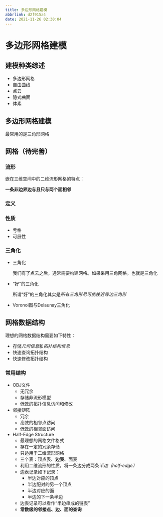 ```yaml
---
title: 多边形网格建模
abbrlink: d2f915a4
date: 2021-11-26 02:30:04
---
```

# 多边形网格建模
## 建模种类综述
- 多边形网格
- 自由曲线
- 点云
- 隐式曲面
- 体素

## 多边形网格建模

最常用的是三角形网格

## 网格（待完善）

### 流形

嵌在三维空间中的二维流形网格的特点：

**一条非边界边与且只与两个面相邻**

### 定义

### 性质
- 亏格
- 可展性

### 三角化
- 三角化
  
  我们有了点云之后，通常需要构建网格。如果采用三角网格。也就是三角化

- “好”的三角化
  
  所谓“好”的三角化其实是*所有三角形尽可能接近等边三角形*

- Voronoi图与Delaunay三角化

## 网格数据结构

理想的网格数据结构需要如下特性：
- 存储*几何信息*和*拓扑结构信息*
- 快速查询拓扑结构
- 快速修改拓扑结构

### 常用结构
- OBJ文件
  - 无冗余
  - 存储非流形模型
  - 低效的拓扑信息访问和修改
- 邻接矩阵
  - 冗余
  - 高效的相邻点访问
  - 低效的相邻面访问
- Half-Edge Structure
  - 最理想的网格文件格式
  - 存在一定的冗余存储
  - 只适用于二维流形网格
  - 三个表：顶点表、**边表**、面表
  - 利用二维流形的性质，将一条边分成两条*半边（half-edge）*
  - 边表记录如下记录：
    - 半边对应的顶点
    - 半边配对的另一个顶点
    - 半边对应的面
    - 半边的下一条半边
  - 边表记录可以看作“半边串成的链表”
  - **常数级的邻接点、边、面的查询**
